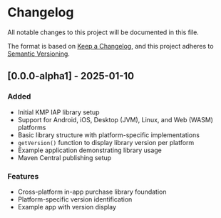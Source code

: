 # Changelog

All notable changes to this project will be documented in this file.

The format is based on [Keep a Changelog](https://keepachangelog.com/en/1.0.0/),
and this project adheres to [Semantic Versioning](https://semver.org/spec/v2.0.0.html).

## [0.0.0-alpha1] - 2025-01-10

### Added
- Initial KMP IAP library setup
- Support for Android, iOS, Desktop (JVM), Linux, and Web (WASM) platforms
- Basic library structure with platform-specific implementations
- `getVersion()` function to display library version per platform
- Example application demonstrating library usage
- Maven Central publishing setup

### Features
- Cross-platform in-app purchase library foundation
- Platform-specific version identification
- Example app with version display